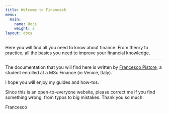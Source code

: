 ```yaml
---
title: Welcome to Financeek
menu:
  main:
    name: Docs
    weight: 2
layout: docs
---
```


Here you will find all you need to know about finance. From theory to practice, all the basics you need to improve your financial knowledge.

***

The documentation that you will find here is written by [Francesco Pistore](https://franzpisto.com), a student enrolled at a MSc Finance (in Venice, Italy).

I hope you will enjoy my guides and how-tos.

Since this is an open-to-everyone website, please correct me if you find something wrong, from typos to big mistakes. Thank you so much.

Francesco
